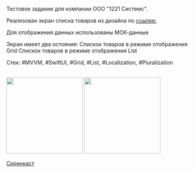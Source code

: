 Тестовое задание для компании ООО "1221 Системс". <br>

Реализован экран списка товаров из дизайна по <a href="https://www.figma.com/design/1VrYJ62cSC7yFJWsuUD3xa/Spar-Intern-Task?node-id=0-1&t=SuQD6RjUqoX4pPUF-1
">ссылке:</a>

Для отображения данных использованы МОК-данные

Экран имеет два остояния: 
Спискок товаров в режиме отображения Grid
Спискок товаров в режиме отображения List

Стек: #MVVM, #SwiftUI, #Grid, #List, #Localization, #Pluralization <br><br>

<img src="https://github.com/user-attachments/assets/708ddaeb-597f-47c7-bfef-e2a4e70cdcef" width="200"></img>
<img src="https://github.com/user-attachments/assets/0f8b2ff3-5166-4779-a012-43835d0066af" width="200"></img>

<a href="https://github.com/user-attachments/assets/d60a040c-604d-4eaa-8dca-922f19ff5517">Скринкаст</a>

